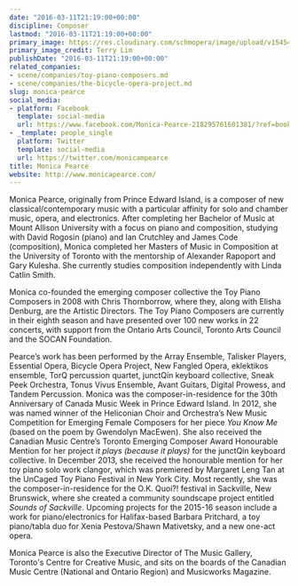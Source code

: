 ```yaml
---
date: "2016-03-11T21:19:00+00:00"
discipline: Composer
lastmod: "2016-03-11T21:19:00+00:00"
primary_image: https://res.cloudinary.com/schmopera/image/upload/v1545409169/media/webhook-uploads/1457731093973/2016-03-11---MonicaPearceHeadshot.jpg.jpg
primary_image_credit: Terry Lim
publishDate: "2016-03-11T21:19:00+00:00"
related_companies:
- scene/companies/toy-piano-composers.md
- scene/companies/the-bicycle-opera-project.md
slug: monica-pearce
social_media:
- platform: Facebook
  template: social-media
  url: https://www.facebook.com/Monica-Pearce-218295761601381/?ref=bookmarks
- _template: people_single
  platform: Twitter
  template: social-media
  url: https://twitter.com/monicampearce
title: Monica Pearce
website: http://www.monicapearce.com/
---
```


Monica Pearce, originally from Prince Edward Island, is a composer of new classical/contemporary music with a particular affinity for solo and chamber music, opera, and electronics. After completing her Bachelor of Music at Mount Allison University with a focus on piano and composition, studying with David Rogosin (piano) and Ian Crutchley and James Code (composition), Monica completed her Masters of Music in Composition at the University of Toronto with the mentorship of Alexander Rapoport and Gary Kulesha. She currently studies composition independently with Linda Catlin Smith.

Monica co-founded the emerging composer collective the Toy Piano Composers in 2008 with Chris Thornborrow, where they, along with Elisha Denburg, are the Artistic Directors. The Toy Piano Composers are currently in their eighth season and have presented over 100 new works in 22 concerts, with support from the Ontario Arts Council, Toronto Arts Council and the SOCAN Foundation.

Pearce’s work has been performed by the Array Ensemble, Talisker Players, Essential Opera, Bicycle Opera Project, New Fangled Opera, eklektikos ensemble, TorQ percussion quartet, junctQín keyboard collective, Sneak Peek Orchestra, Tonus Vivus Ensemble, Avant Guitars, Digital Prowess, and Tandem Percussion. Monica was the composer-in-residence for the 30th Anniversary of Canada Music Week in Prince Edward Island. In 2012, she was named winner of the Heliconian Choir and Orchestra’s New Music Competition for Emerging Female Composers for her piece *You Know Me* (based on the poem by Gwendolyn MacEwen). She also received the Canadian Music Centre’s Toronto Emerging Composer Award Honourable Mention for her project *it plays (because it plays)* for the junctQín keyboard collective. In December 2013, she received the honourable mention for her toy piano solo work clangor, which was premiered by Margaret Leng Tan at the UnCaged Toy Piano Festival in New York City.  Most recently, she was the composer-in-residence for the O.K. Quoi?! festival in Sackville, New Brunswick, where she created a community soundscape project entitled *Sounds of Sackville*. Upcoming projects for the 2015-16 season include a work for piano/electronics for Halifax-based Barbara Pritchard, a toy piano/tabla duo for Xenia Pestova/Shawn Mativetsky, and a new one-act opera. 

Monica Pearce is also the Executive Director of The Music Gallery, Toronto's Centre for Creative Music, and sits on the boards of the Canadian Music Centre (National and Ontario Region) and Musicworks Magazine. 
